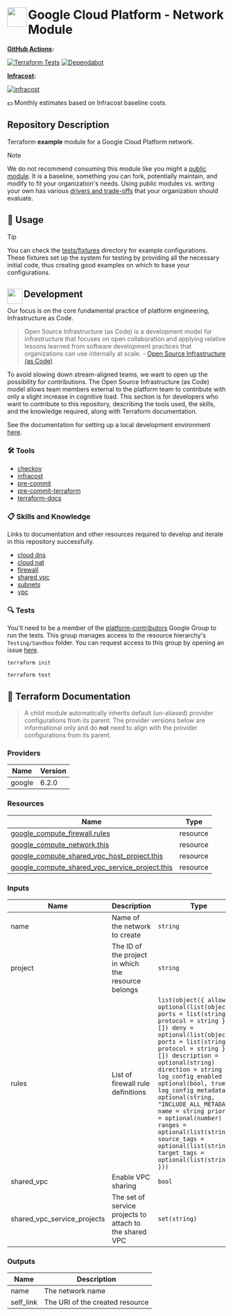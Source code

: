 # <img align="left" width="45" height="45" src="https://github.com/user-attachments/assets/b1a10251-0c34-41c9-ac8c-edd79dbfaf07"> Google Cloud Platform - Network Module

**[GitHub Actions](https://github.com/osinfra-io/terraform-google-network/actions):**

[![Terraform Tests](https://github.com/osinfra-io/terraform-google-network/actions/workflows/test.yml/badge.svg)](https://github.com/osinfra-io/terraform-google-network/actions/workflows/test.yml) [![Dependabot](https://github.com/osinfra-io/terraform-google-network/actions/workflows/dependabot.yml/badge.svg)](https://github.com/osinfra-io/terraform-google-network/actions/workflows/dependabot.yml)

**[Infracost](https://www.infracost.io):**

[![infracost](https://img.shields.io/endpoint?url=https://dashboard.api.infracost.io/shields/json/cbeecfe3-576f-4553-984c-e451a575ee47/repos/12f405c3-d54f-4d40-bc56-f77915992342/branch/033eda30-5251-4ab9-bc73-c1a963174a53)](https://dashboard.infracost.io/org/osinfra-io/repos/12f405c3-d54f-4d40-bc56-f77915992342?tab=settings)

💵 Monthly estimates based on Infracost baseline costs.

## Repository Description

Terraform **example** module for a Google Cloud Platform network.

> [!NOTE]
> We do not recommend consuming this module like you might a [public module](https://registry.terraform.io/browse/modules). It is a baseline, something you can fork, potentially maintain, and modify to fit your organization's needs. Using public modules vs. writing your own has various [drivers and trade-offs](https://docs.osinfra.io/fundamentals/architecture-decision-records/adr-0003) that your organization should evaluate.

## 🔩 Usage

> [!TIP]
> You can check the [tests/fixtures](tests/fixtures) directory for example configurations. These fixtures set up the system for testing by providing all the necessary initial code, thus creating good examples on which to base your configurations.

## <img align="left" width="35" height="35" src="https://github.com/osinfra-io/github-organization-management/assets/1610100/39d6ae3b-ccc2-42db-92f1-276a5bc54e65"> Development

Our focus is on the core fundamental practice of platform engineering, Infrastructure as Code.

>Open Source Infrastructure (as Code) is a development model for infrastructure that focuses on open collaboration and applying relative lessons learned from software development practices that organizations can use internally at scale. - [Open Source Infrastructure (as Code)](https://www.osinfra.io)

To avoid slowing down stream-aligned teams, we want to open up the possibility for contributions. The Open Source Infrastructure (as Code) model allows team members external to the platform team to contribute with only a slight increase in cognitive load. This section is for developers who want to contribute to this repository, describing the tools used, the skills, and the knowledge required, along with Terraform documentation.

See the documentation for setting up a local development environment [here](https://docs.osinfra.io/fundamentals/development-setup).

### 🛠️ Tools

- [checkov](https://github.com/bridgecrewio/checkov)
- [infracost](https://github.com/infracost/infracost)
- [pre-commit](https://github.com/pre-commit/pre-commit)
- [pre-commit-terraform](https://github.com/antonbabenko/pre-commit-terraform)
- [terraform-docs](https://github.com/terraform-docs/terraform-docs)

### 📋 Skills and Knowledge

Links to documentation and other resources required to develop and iterate in this repository successfully.

- [cloud dns](https://cloud.google.com/dns/docs)
- [cloud nat](https://cloud.google.com/nat/docs/overview)
- [firewall](https://cloud.google.com/vpc/docs/firewalls)
- [shared vpc](https://cloud.google.com/vpc/docs/shared-vpc)
- [subnets](https://cloud.google.com/vpc/docs/subnets)
- [vpc](https://cloud.google.com/vpc/docs/vpc)

### 🔍 Tests

You'll need to be a member of the [platform-contributors](https://groups.google.com/a/osinfra.io/g/platform-contributors) Google Group to run the tests. This group manages access to the resource hierarchy's `Testing/Sandbox` folder. You can request access to this group by opening an issue [here](https://github.com/osinfra-io/google-cloud-hierarchy/issues/new?assignees=&labels=enhancement&projects=&template=add-update-identity-group.yml&title=Add+or+update+identity+group).

```none
terraform init
```

```none
terraform test
```

## 📓 Terraform Documentation

> A child module automatically inherits default (un-aliased) provider configurations from its parent. The provider versions below are informational only and do **not** need to align with the provider configurations from its parent.

<!-- BEGIN_TF_DOCS -->
### Providers

| Name | Version |
|------|---------|
| google | 6.2.0 |

### Resources

| Name | Type |
|------|------|
| [google_compute_firewall.rules](https://registry.terraform.io/providers/hashicorp/google/latest/docs/resources/compute_firewall) | resource |
| [google_compute_network.this](https://registry.terraform.io/providers/hashicorp/google/latest/docs/resources/compute_network) | resource |
| [google_compute_shared_vpc_host_project.this](https://registry.terraform.io/providers/hashicorp/google/latest/docs/resources/compute_shared_vpc_host_project) | resource |
| [google_compute_shared_vpc_service_project.this](https://registry.terraform.io/providers/hashicorp/google/latest/docs/resources/compute_shared_vpc_service_project) | resource |

### Inputs

| Name | Description | Type | Default | Required |
|------|-------------|------|---------|:--------:|
| name | Name of the network to create | `string` | `"osinfra-vpc"` | no |
| project | The ID of the project in which the resource belongs | `string` | n/a | yes |
| rules | List of firewall rule definitions | ```list(object({ allow = optional(list(object({ ports = list(string) protocol = string })), []) deny = optional(list(object({ ports = list(string) protocol = string })), []) description = optional(string) direction = string log_config_enabled = optional(bool, true) log_config_metadata = optional(string, "INCLUDE_ALL_METADATA") name = string priority = optional(number) ranges = optional(list(string)) source_tags = optional(list(string)) target_tags = optional(list(string)) }))``` | `[]` | no |
| shared\_vpc | Enable VPC sharing | `bool` | `false` | no |
| shared\_vpc\_service\_projects | The set of service projects to attach to the shared VPC | `set(string)` | `[]` | no |

### Outputs

| Name | Description |
|------|-------------|
| name | The network name |
| self\_link | The URI of the created resource |
<!-- END_TF_DOCS -->
